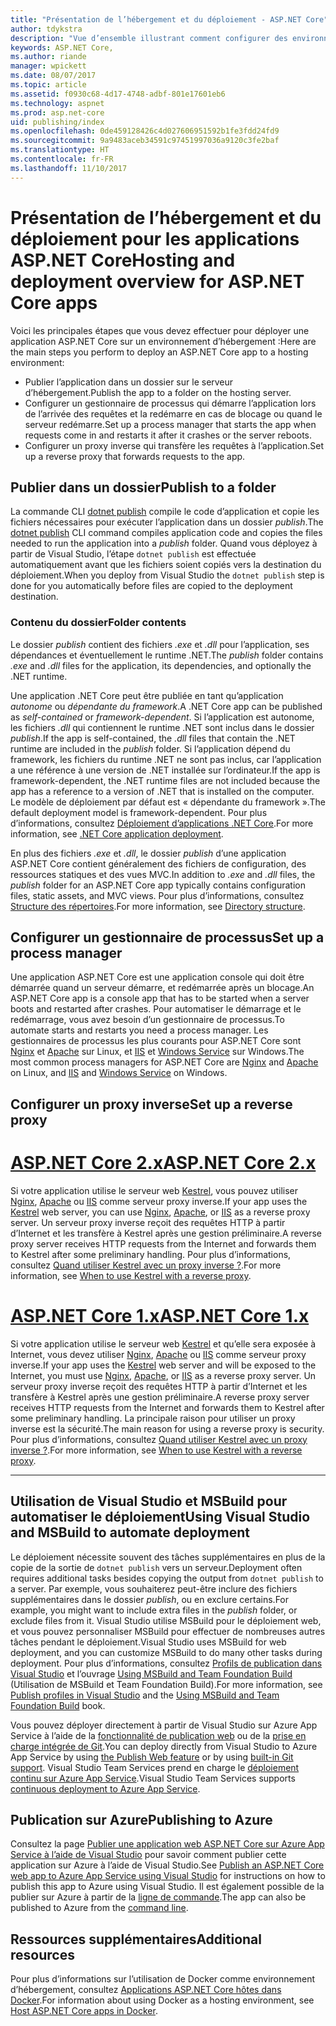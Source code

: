 ```yaml
---
title: "Présentation de l’hébergement et du déploiement - ASP.NET Core"
author: tdykstra
description: "Vue d’ensemble illustrant comment configurer des environnements d’hébergement et y déployer des applications ASP.NET Core."
keywords: ASP.NET Core,
ms.author: riande
manager: wpickett
ms.date: 08/07/2017
ms.topic: article
ms.assetid: f0930c68-4d17-4748-adbf-801e17601eb6
ms.technology: aspnet
ms.prod: asp.net-core
uid: publishing/index
ms.openlocfilehash: 0de459128426c4d027606951592b1fe3fdd24fd9
ms.sourcegitcommit: 9a9483aceb34591c97451997036a9120c3fe2baf
ms.translationtype: HT
ms.contentlocale: fr-FR
ms.lasthandoff: 11/10/2017
---
```

# <a name="hosting-and-deployment-overview-for-aspnet-core-apps"></a><span data-ttu-id="d8be7-104">Présentation de l’hébergement et du déploiement pour les applications ASP.NET Core</span><span class="sxs-lookup"><span data-stu-id="d8be7-104">Hosting and deployment overview for ASP.NET Core apps</span></span>

<span data-ttu-id="d8be7-105">Voici les principales étapes que vous devez effectuer pour déployer une application ASP.NET Core sur un environnement d’hébergement :</span><span class="sxs-lookup"><span data-stu-id="d8be7-105">Here are the main steps you perform to deploy an ASP.NET Core app to a hosting environment:</span></span>

* <span data-ttu-id="d8be7-106">Publier l’application dans un dossier sur le serveur d’hébergement.</span><span class="sxs-lookup"><span data-stu-id="d8be7-106">Publish the app to a folder on the hosting server.</span></span>
* <span data-ttu-id="d8be7-107">Configurer un gestionnaire de processus qui démarre l’application lors de l’arrivée des requêtes et la redémarre en cas de blocage ou quand le serveur redémarre.</span><span class="sxs-lookup"><span data-stu-id="d8be7-107">Set up a process manager that starts the app when requests come in and restarts it after it crashes or the server reboots.</span></span>
* <span data-ttu-id="d8be7-108">Configurer un proxy inverse qui transfère les requêtes à l’application.</span><span class="sxs-lookup"><span data-stu-id="d8be7-108">Set up a reverse proxy that forwards requests to the app.</span></span>

## <a name="publish-to-a-folder"></a><span data-ttu-id="d8be7-109">Publier dans un dossier</span><span class="sxs-lookup"><span data-stu-id="d8be7-109">Publish to a folder</span></span> 

<span data-ttu-id="d8be7-110">La commande CLI [dotnet publish](https://docs.microsoft.com/dotnet/articles/core/tools/dotnet-publish) compile le code d’application et copie les fichiers nécessaires pour exécuter l’application dans un dossier *publish*.</span><span class="sxs-lookup"><span data-stu-id="d8be7-110">The [dotnet publish](https://docs.microsoft.com/dotnet/articles/core/tools/dotnet-publish) CLI command compiles application code and copies the files needed to run the application into a *publish* folder.</span></span> <span data-ttu-id="d8be7-111">Quand vous déployez à partir de Visual Studio, l’étape `dotnet publish` est effectuée automatiquement avant que les fichiers soient copiés vers la destination du déploiement.</span><span class="sxs-lookup"><span data-stu-id="d8be7-111">When you deploy from Visual Studio the `dotnet publish` step is done for you automatically before files are copied to the deployment destination.</span></span>

### <a name="folder-contents"></a><span data-ttu-id="d8be7-112">Contenu du dossier</span><span class="sxs-lookup"><span data-stu-id="d8be7-112">Folder contents</span></span>

<span data-ttu-id="d8be7-113">Le dossier *publish* contient des fichiers *.exe* et *.dll* pour l’application, ses dépendances et éventuellement le runtime .NET.</span><span class="sxs-lookup"><span data-stu-id="d8be7-113">The *publish* folder contains *.exe* and *.dll* files for the application, its dependencies, and optionally the .NET runtime.</span></span>

<span data-ttu-id="d8be7-114">Une application .NET Core peut être publiée en tant qu’application *autonome* ou *dépendante du framework*.</span><span class="sxs-lookup"><span data-stu-id="d8be7-114">A .NET Core app can be published as *self-contained* or *framework-dependent*.</span></span> <span data-ttu-id="d8be7-115">Si l’application est autonome, les fichiers *.dll* qui contiennent le runtime .NET sont inclus dans le dossier *publish*.</span><span class="sxs-lookup"><span data-stu-id="d8be7-115">If the app is self-contained, the *.dll* files that contain the .NET runtime are included in the *publish* folder.</span></span>  <span data-ttu-id="d8be7-116">Si l’application dépend du framework, les fichiers du runtime .NET ne sont pas inclus, car l’application a une référence à une version de .NET installée sur l’ordinateur.</span><span class="sxs-lookup"><span data-stu-id="d8be7-116">If the app is framework-dependent, the .NET runtime files are not included because the app has a reference to a version of .NET that is installed on the computer.</span></span> <span data-ttu-id="d8be7-117">Le modèle de déploiement par défaut est « dépendante du framework ».</span><span class="sxs-lookup"><span data-stu-id="d8be7-117">The default deployment model is framework-dependent.</span></span> <span data-ttu-id="d8be7-118">Pour plus d’informations, consultez [Déploiement d’applications .NET Core](https://docs.microsoft.com/dotnet/articles/core/deploying/index).</span><span class="sxs-lookup"><span data-stu-id="d8be7-118">For more information, see [.NET Core application deployment](https://docs.microsoft.com/dotnet/articles/core/deploying/index).</span></span>

<span data-ttu-id="d8be7-119">En plus des fichiers *.exe* et *.dll*, le dossier *publish* d’une application ASP.NET Core contient généralement des fichiers de configuration, des ressources statiques et des vues MVC.</span><span class="sxs-lookup"><span data-stu-id="d8be7-119">In addition to *.exe* and *.dll* files, the *publish* folder for an ASP.NET Core app typically contains configuration files, static assets, and MVC views.</span></span>  <span data-ttu-id="d8be7-120">Pour plus d’informations, consultez [Structure des répertoires](xref:hosting/directory-structure).</span><span class="sxs-lookup"><span data-stu-id="d8be7-120">For more information, see [Directory structure](xref:hosting/directory-structure).</span></span>

## <a name="set-up-a-process-manager"></a><span data-ttu-id="d8be7-121">Configurer un gestionnaire de processus</span><span class="sxs-lookup"><span data-stu-id="d8be7-121">Set up a process manager</span></span>

<span data-ttu-id="d8be7-122">Une application ASP.NET Core est une application console qui doit être démarrée quand un serveur démarre, et redémarrée après un blocage.</span><span class="sxs-lookup"><span data-stu-id="d8be7-122">An ASP.NET Core app is a console app that has to be started when a server boots and restarted after crashes.</span></span> <span data-ttu-id="d8be7-123">Pour automatiser le démarrage et le redémarrage, vous avez besoin d’un gestionnaire de processus.</span><span class="sxs-lookup"><span data-stu-id="d8be7-123">To automate starts and restarts you need a process manager.</span></span> <span data-ttu-id="d8be7-124">Les gestionnaires de processus les plus courants pour ASP.NET Core sont [Nginx](xref:publishing/linuxproduction) et [Apache](xref:publishing/apache-proxy) sur Linux, et [IIS](xref:publishing/iis) et [Windows Service](xref:hosting/windows-service) sur Windows.</span><span class="sxs-lookup"><span data-stu-id="d8be7-124">The most common process managers for ASP.NET Core are [Nginx](xref:publishing/linuxproduction) and [Apache](xref:publishing/apache-proxy) on Linux, and [IIS](xref:publishing/iis) and [Windows Service](xref:hosting/windows-service) on Windows.</span></span>

## <a name="set-up-a-reverse-proxy"></a><span data-ttu-id="d8be7-125">Configurer un proxy inverse</span><span class="sxs-lookup"><span data-stu-id="d8be7-125">Set up a reverse proxy</span></span>

# <a name="aspnet-core-2xtabaspnetcore2x"></a>[<span data-ttu-id="d8be7-126">ASP.NET Core 2.x</span><span class="sxs-lookup"><span data-stu-id="d8be7-126">ASP.NET Core 2.x</span></span>](#tab/aspnetcore2x)

<span data-ttu-id="d8be7-127">Si votre application utilise le serveur web [Kestrel](xref:fundamentals/servers/kestrel), vous pouvez utiliser [Nginx](xref:publishing/linuxproduction), [Apache](xref:publishing/apache-proxy) ou [IIS](xref:publishing/iis) comme serveur proxy inverse.</span><span class="sxs-lookup"><span data-stu-id="d8be7-127">If your app uses the [Kestrel](xref:fundamentals/servers/kestrel) web server, you can use [Nginx](xref:publishing/linuxproduction), [Apache](xref:publishing/apache-proxy), or [IIS](xref:publishing/iis) as a reverse proxy server.</span></span> <span data-ttu-id="d8be7-128">Un serveur proxy inverse reçoit des requêtes HTTP à partir d’Internet et les transfère à Kestrel après une gestion préliminaire.</span><span class="sxs-lookup"><span data-stu-id="d8be7-128">A reverse proxy server receives HTTP requests from the Internet and forwards them to Kestrel after some preliminary handling.</span></span> <span data-ttu-id="d8be7-129">Pour plus d’informations, consultez [Quand utiliser Kestrel avec un proxy inverse ?](xref:fundamentals/servers/kestrel?tabs=aspnetcore2x#when-to-use-kestrel-with-a-reverse-proxy).</span><span class="sxs-lookup"><span data-stu-id="d8be7-129">For more information, see [When to use Kestrel with a reverse proxy](xref:fundamentals/servers/kestrel?tabs=aspnetcore2x#when-to-use-kestrel-with-a-reverse-proxy).</span></span>

# <a name="aspnet-core-1xtabaspnetcore1x"></a>[<span data-ttu-id="d8be7-130">ASP.NET Core 1.x</span><span class="sxs-lookup"><span data-stu-id="d8be7-130">ASP.NET Core 1.x</span></span>](#tab/aspnetcore1x)

<span data-ttu-id="d8be7-131">Si votre application utilise le serveur web [Kestrel](xref:fundamentals/servers/kestrel) et qu’elle sera exposée à Internet, vous devez utiliser [Nginx](xref:publishing/linuxproduction), [Apache](xref:publishing/apache-proxy) ou [IIS](xref:publishing/iis) comme serveur proxy inverse.</span><span class="sxs-lookup"><span data-stu-id="d8be7-131">If your app uses the [Kestrel](xref:fundamentals/servers/kestrel) web server and will be exposed to the Internet, you must use [Nginx](xref:publishing/linuxproduction), [Apache](xref:publishing/apache-proxy), or [IIS](xref:publishing/iis) as a reverse proxy server.</span></span> <span data-ttu-id="d8be7-132">Un serveur proxy inverse reçoit des requêtes HTTP à partir d’Internet et les transfère à Kestrel après une gestion préliminaire.</span><span class="sxs-lookup"><span data-stu-id="d8be7-132">A reverse proxy server receives HTTP requests from the Internet and forwards them to Kestrel after some preliminary handling.</span></span> <span data-ttu-id="d8be7-133">La principale raison pour utiliser un proxy inverse est la sécurité.</span><span class="sxs-lookup"><span data-stu-id="d8be7-133">The main reason for using a reverse proxy is security.</span></span> <span data-ttu-id="d8be7-134">Pour plus d’informations, consultez [Quand utiliser Kestrel avec un proxy inverse ?](xref:fundamentals/servers/kestrel?tabs=aspnetcore1x#when-to-use-kestrel-with-a-reverse-proxy).</span><span class="sxs-lookup"><span data-stu-id="d8be7-134">For more information, see [When to use Kestrel with a reverse proxy](xref:fundamentals/servers/kestrel?tabs=aspnetcore1x#when-to-use-kestrel-with-a-reverse-proxy).</span></span>

---

## <a name="using-visual-studio-and-msbuild-to-automate-deployment"></a><span data-ttu-id="d8be7-135">Utilisation de Visual Studio et MSBuild pour automatiser le déploiement</span><span class="sxs-lookup"><span data-stu-id="d8be7-135">Using Visual Studio and MSBuild to automate deployment</span></span>

<span data-ttu-id="d8be7-136">Le déploiement nécessite souvent des tâches supplémentaires en plus de la copie de la sortie de `dotnet publish` vers un serveur.</span><span class="sxs-lookup"><span data-stu-id="d8be7-136">Deployment often requires additional tasks besides copying the output from `dotnet publish` to a server.</span></span> <span data-ttu-id="d8be7-137">Par exemple, vous souhaiterez peut-être inclure des fichiers supplémentaires dans le dossier *publish*, ou en exclure certains.</span><span class="sxs-lookup"><span data-stu-id="d8be7-137">For example, you might want to include extra files in the *publish* folder, or exclude files from it.</span></span> <span data-ttu-id="d8be7-138">Visual Studio utilise MSBuild pour le déploiement web, et vous pouvez personnaliser MSBuild pour effectuer de nombreuses autres tâches pendant le déploiement.</span><span class="sxs-lookup"><span data-stu-id="d8be7-138">Visual Studio uses MSBuild for web deployment, and you can customize MSBuild to do many other tasks during deployment.</span></span> <span data-ttu-id="d8be7-139">Pour plus d’informations, consultez [Profils de publication dans Visual Studio](xref:publishing/web-publishing-vs) et l’ouvrage [Using MSBuild and Team Foundation Build](http://msbuildbook.com/) (Utilisation de MSBuild et Team Foundation Build).</span><span class="sxs-lookup"><span data-stu-id="d8be7-139">For more information, see [Publish profiles in Visual Studio](xref:publishing/web-publishing-vs) and the [Using MSBuild and Team Foundation Build](http://msbuildbook.com/) book.</span></span>

<span data-ttu-id="d8be7-140">Vous pouvez déployer directement à partir de Visual Studio sur Azure App Service à l’aide de la [fonctionnalité de publication web](xref:tutorials/publish-to-azure-webapp-using-vs) ou de la [prise en charge intégrée de Git](xref:publishing/azure-continuous-deployment).</span><span class="sxs-lookup"><span data-stu-id="d8be7-140">You can deploy directly from Visual Studio to Azure App Service by using [the Publish Web feature](xref:tutorials/publish-to-azure-webapp-using-vs) or by using [built-in Git support](xref:publishing/azure-continuous-deployment).</span></span> <span data-ttu-id="d8be7-141">Visual Studio Team Services prend en charge le [déploiement continu sur Azure App Service](https://www.visualstudio.com/docs/build/aspnet/core/quick-to-azure).</span><span class="sxs-lookup"><span data-stu-id="d8be7-141">Visual Studio Team Services supports [continuous deployment to Azure App Service](https://www.visualstudio.com/docs/build/aspnet/core/quick-to-azure).</span></span>

## <a name="publishing-to-azure"></a><span data-ttu-id="d8be7-142">Publication sur Azure</span><span class="sxs-lookup"><span data-stu-id="d8be7-142">Publishing to Azure</span></span>

<span data-ttu-id="d8be7-143">Consultez la page [Publier une application web ASP.NET Core sur Azure App Service à l’aide de Visual Studio](xref:tutorials/publish-to-azure-webapp-using-vs) pour savoir comment publier cette application sur Azure à l’aide de Visual Studio.</span><span class="sxs-lookup"><span data-stu-id="d8be7-143">See [Publish an ASP.NET Core web app to Azure App Service using Visual Studio](xref:tutorials/publish-to-azure-webapp-using-vs) for instructions on how to publish this app to Azure using Visual Studio.</span></span>  <span data-ttu-id="d8be7-144">Il est également possible de la publier sur Azure à partir de la [ligne de commande](xref:tutorials/publish-to-azure-webapp-using-cli).</span><span class="sxs-lookup"><span data-stu-id="d8be7-144">The app can also be published to Azure from the [command line](xref:tutorials/publish-to-azure-webapp-using-cli).</span></span>

## <a name="additional-resources"></a><span data-ttu-id="d8be7-145">Ressources supplémentaires</span><span class="sxs-lookup"><span data-stu-id="d8be7-145">Additional resources</span></span>

<span data-ttu-id="d8be7-146">Pour plus d’informations sur l’utilisation de Docker comme environnement d’hébergement, consultez [Applications ASP.NET Core hôtes dans Docker](xref:publishing/docker).</span><span class="sxs-lookup"><span data-stu-id="d8be7-146">For information about using Docker as a hosting environment, see [Host ASP.NET Core apps in Docker](xref:publishing/docker).</span></span>
